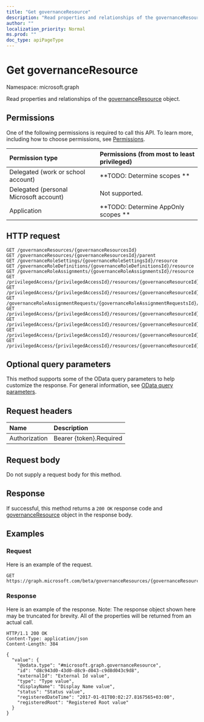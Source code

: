 ```yaml
---
title: "Get governanceResource"
description: "Read properties and relationships of the governanceResource object."
author: ""
localization_priority: Normal
ms.prod: ""
doc_type: apiPageType
---
```


# Get governanceResource

Namespace: microsoft.graph

Read properties and relationships of the [governanceResource](../resources/governanceresource.md) object.

## Permissions
One of the following permissions is required to call this API. To learn more, including how to choose permissions, see [Permissions](/concepts/permissions-reference.md).

|Permission type|Permissions (from most to least privileged)|
|:---|:---|
|Delegated (work or school account)|**TODO: Determine scopes **|
|Delegated (personal Microsoft account)|Not supported.|
|Application|**TODO: Determine AppOnly scopes **|

## HTTP request
<!-- {
  "blockType": "ignored"
}
-->
``` http
GET /governanceResources/{governanceResourcesId}
GET /governanceResources/{governanceResourcesId}/parent
GET /governanceRoleSettings/{governanceRoleSettingsId}/resource
GET /governanceRoleDefinitions/{governanceRoleDefinitionsId}/resource
GET /governanceRoleAssignments/{governanceRoleAssignmentsId}/resource
GET /privilegedAccess/{privilegedAccessId}/resources/{governanceResourceId}
GET /privilegedAccess/{privilegedAccessId}/resources/{governanceResourceId}/parent
GET /governanceRoleAssignmentRequests/{governanceRoleAssignmentRequestsId}/resource
GET /privilegedAccess/{privilegedAccessId}/resources/{governanceResourceId}/roleDefinitions/{governanceRoleDefinitionId}/resource
GET /privilegedAccess/{privilegedAccessId}/resources/{governanceResourceId}/roleAssignments/{governanceRoleAssignmentId}/resource
GET /privilegedAccess/{privilegedAccessId}/resources/{governanceResourceId}/roleDefinitions/{governanceRoleDefinitionId}/roleSetting/resource
GET /privilegedAccess/{privilegedAccessId}/resources/{governanceResourceId}/roleAssignmentRequests/{governanceRoleAssignmentRequestId}/resource
```

## Optional query parameters
This method supports some of the OData query parameters to help customize the response. For general information, see [OData query parameters](/graph/query-parameters).

## Request headers
|Name|Description|
|:---|:---|
|Authorization|Bearer {token}.Required|

## Request body
Do not supply a request body for this method.

## Response
If successful, this method returns a `200 OK` response code and [governanceResource](../resources/governanceresource.md) object in the response body.

## Examples

### Request
Here is an example of the request.
<!-- {
  "blockType": "request",
  "name": "get_governanceresource"
}
-->
``` http
GET https://graph.microsoft.com/beta/governanceResources/{governanceResourcesId}
```

### Response
Here is an example of the response. Note: The response object shown here may be truncated for brevity. All of the properties will be returned from an actual call.
<!-- {
  "blockType": "response",
  "truncated": true,
  "@odata.type": "microsoft.graph.governanceResource"
}
-->
``` http
HTTP/1.1 200 OK
Content-Type: application/json
Content-Length: 384

{
  "value": {
    "@odata.type": "#microsoft.graph.governanceResource",
    "id": "d8c943d0-43d0-d8c9-d043-c9d8d043c9d8",
    "externalId": "External Id value",
    "type": "Type value",
    "displayName": "Display Name value",
    "status": "Status value",
    "registeredDateTime": "2017-01-01T00:02:27.8167565+03:00",
    "registeredRoot": "Registered Root value"
  }
}
```

